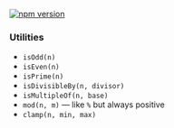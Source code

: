 [![npm version](https://img.shields.io/npm/v/@mindiv/is-odd)](https://www.npmjs.com/package/@mindiv/is-odd)

### Utilities

- `isOdd(n)`
- `isEven(n)`
- `isPrime(n)`
- `isDivisibleBy(n, divisor)`
- `isMultipleOf(n, base)`
- `mod(n, m)` — like `%` but always positive
- `clamp(n, min, max)`
